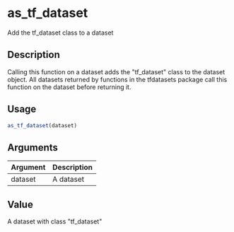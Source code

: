 # as_tf_dataset


Add the tf_dataset class to a dataset




## Description

Calling this function on a dataset adds the "tf_dataset" class to the dataset
object. All datasets returned by functions in the tfdatasets package
call this function on the dataset before returning it.





## Usage
```r
as_tf_dataset(dataset)
```




## Arguments


Argument      |Description
------------- |----------------
dataset | A dataset





## Value

A dataset with class "tf_dataset"





